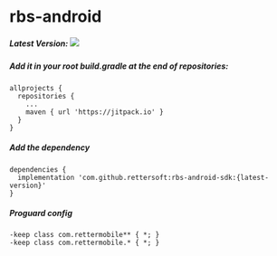 # rbs-android

##### Latest Version: [![](https://jitpack.io/v/rettersoft/rio-android-sdk.svg)](https://jitpack.io/#rettersoft/rio-android-sdk)

##### Add it in your root build.gradle at the end of repositories:

```
allprojects {
  repositories {
  	...
  	maven { url 'https://jitpack.io' }
  }
}
```

##### Add the dependency

```
dependencies {
  implementation 'com.github.rettersoft:rbs-android-sdk:{latest-version}'
}
```

##### Proguard config

```
-keep class com.rettermobile** { *; }
-keep class com.rettermobile.* { *; }
```

